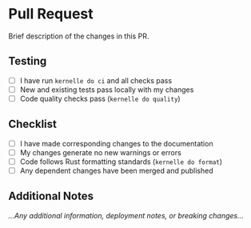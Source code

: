 # Pull Request

Brief description of the changes in this PR.

## Testing
- [ ] I have run `kernelle do ci` and all checks pass
- [ ] New and existing tests pass locally with my changes
- [ ] Code quality checks pass (`kernelle do quality`)

## Checklist
- [ ] I have made corresponding changes to the documentation
- [ ] My changes generate no new warnings or errors
- [ ] Code follows Rust formatting standards (`kernelle do format`)
- [ ] Any dependent changes have been merged and published

## Additional Notes
*...Any additional information, deployment notes, or breaking changes...*

